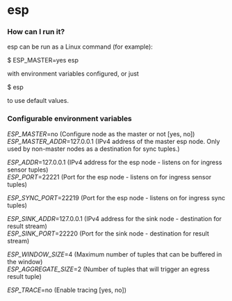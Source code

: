 # esp


### How can I run it? ###
esp can be run as a Linux command (for example):     

$ ESP_MASTER=yes esp    

with environment variables configured, or just   

$ esp   

to use default values.   


### Configurable environment variables ###

*ESP_MASTER*=no (Configure node as the master or not [yes, no])   
*ESP_MASTER_ADDR*=127.0.0.1 (IPv4 address of the master esp node.  Only used by non-master nodes as a destination for sync tuples.)    

*ESP_ADDR*=127.0.0.1 (IPv4 address for the esp node - listens on for ingress sensor tuples)    
*ESP_PORT*=22221 (Port for the esp node - listens on for ingress sensor tuples)    

*ESP_SYNC_PORT*=22219 (Port for the esp node - listens on for ingress sync tuples)    

*ESP_SINK_ADDR*=127.0.0.1 (IPv4 address for the sink node - destination for result stream)   
*ESP_SINK_PORT*=22220 (Port for the sink node - destination for result stream)   

*ESP_WINDOW_SIZE*=4 (Maximum number of tuples that can be buffered in the window)   
*ESP_AGGREGATE_SIZE*=2 (Number of tuples that will trigger an egress result tuple)    

*ESP_TRACE*=no (Enable tracing [yes, no])
